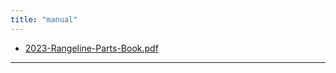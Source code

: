 ```yaml
---
title: "manual"
---
```

- [2023-Rangeline-Parts-Book.pdf](/assets/2023-Rangeline-Parts-Book_1688679553555_0.pdf)
---
